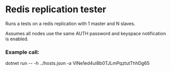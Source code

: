 # Redis replication tester

Runs a tests on a redis replication with 1 master and N slaves.

Assumes all nodes use the same AUTH password and keyspace notification is enabled.

### Example call:
dotnet run -- -h ../hosts.json -a VlNe1ed4uI8b0TJLmPqztutThhDg65